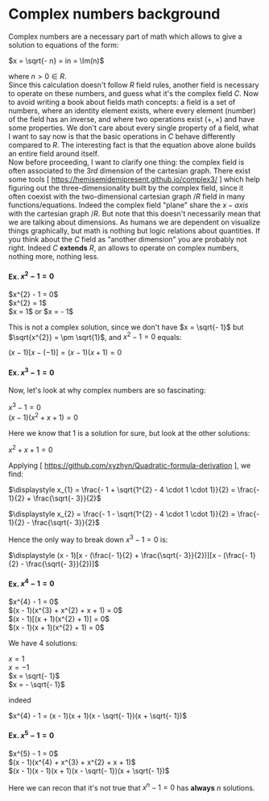 # Complex numbers background

<p>
  Complex numbers are a necessary part of math which allows to give a solution to equations of the form:
  
  $x = \sqrt{- n} = in = \Im(n)$

  where $n > 0 \in R$.<br>
  Since this calculation doesn't follow $R$ field rules, another field is necessary to operate on these numbers, and guess what it's the complex field $C$. Now to avoid writing a book about fields math concepts: a field is a set of numbers, where an identity element exists, where every element (number) of the field has an inverse, and where two operations exist $(+, \times)$ and have some properties. We don't care about every single property of a field, what I want to say now is that the basic operations in $C$ behave differently compared to $R$. The interesting fact is that the equation above alone builds an entire field around itself.<br>
  Now before proceeding, I want to clarify one thing: the complex field is often associated to the $3rd$ dimension of the cartesian graph. There exist some tools [ https://hemisemidemipresent.github.io/complex3/ ] which help figuring out the three-dimensionality built by the complex field, since it often coexist with the two-dimensional cartesian graph $/R$ field in many functions/equations. Indeed the complex field "plane" share the $x-axis$ with the cartesian graph $/R$. But note that this doesn't necessarily mean that we are talking about dimensions. As humans we are dependent on visualize things graphically, but math is nothing but logic relations about quantities. If you think about the $C$ field as "another dimension" you are probably not right. Indeed $C$ **extends** $R$, an allows to operate on complex numbers, nothing more, nothing less.

  
</p>

#### Ex. $x^{2} - 1 = 0$

<p>
  $x^{2} - 1 = 0$<br>
  $x^{2} = 1$<br>
  $x = 1$ or $x = - 1$

  This is not a complex solution, since we don't have $x = \sqrt{- 1}$ but $\sqrt{x^{2}} = \pm \sqrt{1}$, and $x^{2} - 1 = 0$ equals:

  $(x - 1)[x - (- 1)] = (x - 1)(x + 1) = 0$
</p>

#### Ex. $x^{3} - 1 = 0$

<p>
  Now, let's look at why complex numbers are so fascinating:

  $x^{3} - 1 = 0$<br>
  $(x - 1)(x^2 + x + 1) = 0$<br>

  Here we know that $1$ is a solution for sure, but look at the other solutions:

  $x^2 + x + 1 = 0$

  Applying [ https://github.com/xyzhyn/Quadratic-formula-derivation ], we find:

  $\displaystyle x_{1} = \frac{- 1 + \sqrt{1^{2} - 4 \cdot 1 \cdot 1}}{2} = \frac{- 1}{2} + \frac{\sqrt{- 3}}{2}$

  $\displaystyle x_{2} = \frac{- 1 - \sqrt{1^{2} - 4 \cdot 1 \cdot 1}}{2} = \frac{- 1}{2} - \frac{\sqrt{- 3}}{2}$

  Hence the only way to break down $x^{3} - 1 = 0$ is:

  $\displaystyle (x - 1)[x - (\frac{- 1}{2} + \frac{\sqrt{- 3}}{2})][x - (\frac{- 1}{2} - \frac{\sqrt{- 3}}{2})]$
</p>

#### Ex. $x^{4} - 1 = 0$

<p>
  $x^{4} - 1 = 0$<br>
  $(x - 1)(x^{3} + x^{2} + x + 1) = 0$<br>
  $(x - 1)[(x + 1)(x^{2} + 1)] = 0$<br>
  $(x - 1)(x + 1)(x^{2} + 1) = 0$<br>

  We have $4$ solutions:

  $x = 1$<br>
  $x = - 1$<br>
  $x = \sqrt{- 1}$<br>
  $x = - \sqrt{- 1}$

  indeed

  $x^{4} - 1 = (x - 1)(x + 1)(x - \sqrt{- 1})(x + \sqrt{- 1})$<br>

 #### Ex. $x^{5} - 1 = 0$

 <p>
   $x^{5} - 1 = 0$<br>
   $(x - 1)(x^{4} + x^{3} + x^{2} + x + 1)$<br>
   $(x - 1)(x - 1)(x + 1)(x - \sqrt{- 1})(x + \sqrt{- 1})$

   Here we can recon that it's not true that $x^{n} - 1 = 0$ has **always** $n$ solutions.
 </p>

  
</p>

